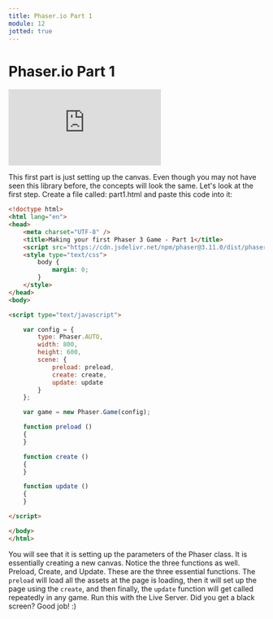 ```yaml
---
title: Phaser.io Part 1
module: 12
jotted: true
---
```


# Phaser.io Part 1

<div class="embed-responsive embed-responsive-16by9"><iframe class="embed-responsive-item" src="https://www.youtube.com/embed/8Yz4Q_amBYI" frameborder="0" allowfullscreen></iframe></div>

This first part is just setting up the canvas. Even though you may not have seen this library before, the concepts will look the same.  Let's look at the first step.  Create a file called: part1.html and paste this code into it:

```html
<!doctype html> 
<html lang="en"> 
<head> 
    <meta charset="UTF-8" />
    <title>Making your first Phaser 3 Game - Part 1</title>
    <script src="https://cdn.jsdelivr.net/npm/phaser@3.11.0/dist/phaser.js"></script>
    <style type="text/css">
        body {
            margin: 0;
        }
    </style>
</head>
<body>

<script type="text/javascript">

    var config = {
        type: Phaser.AUTO,
        width: 800,
        height: 600,
        scene: {
            preload: preload,
            create: create,
            update: update
        }
    };

    var game = new Phaser.Game(config);

    function preload ()
    {
    }

    function create ()
    {
    }

    function update ()
    {
    }

</script>

</body>
</html>
```

You will see that it is setting up the parameters of the Phaser class. It is essentially creating a new canvas. Notice the three functions as well.  Preload, Create, and Update.  These are the three essential functions.  The `preload` will load all the assets at the page is loading, then it will set up the page using the `create`, and then finally, the `update` function will get called repeatedly in any game.  Run this with the Live Server.  Did you get a black screen?  Good job! :)